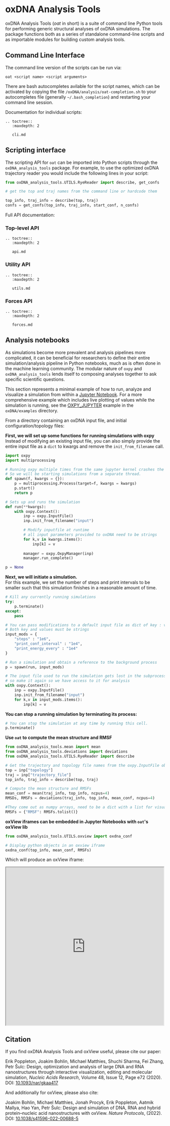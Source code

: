 # oxDNA Analysis Tools

oxDNA Analysis Tools (*oat* in short) is a suite of command line Python tools for performing generic structural analyses of oxDNA simulations. The package functions both as a series of standalone command-line scripts and as importable modules for building custom analysis tools.

## Command Line Interface

The command line version of the scripts can be run via:
```
oat <script name> <script arguments>
```

There are bash autocompletes avilable for the script names, which can be activated by copying the file `/oxDNA/analysis/oat-completion.sh` to your autocompletes file (generally `~/.bash_completion`) and restarting your command line session.

Documentation for individual scripts:

```{eval-rst}
.. toctree::
   :maxdepth: 2

   cli.md
```

## Scripting interface

The scripting API for `oat` can be imported into Python scripts through the `oxDNA_analysis_tools` package.  For example, to use the optimized oxDNA trajectory reader you would include the following lines in your script:

```python
from oxDNA_analysis_tools.UTILS.RyeReader import describe, get_confs

# get the top and traj names from the command line or hardcode them

top_info, traj_info = describe(top, traj)
confs = get_confs(top_info, traj_info, start_conf, n_confs)
```

Full API documentation:

### Top-level API

```{eval-rst}
.. toctree::
   :maxdepth: 2
   
   api.md
```

### Utility API
```{eval-rst}
.. toctree::
   :maxdepth: 2

   utils.md
```

### Forces API
```{eval-rst}
.. toctree::
   :maxdepth: 2

   forces.md
```

## Analysis notebooks
As simulations become more prevalent and analysis pipelines more complicated, it can be beneficial for researchers to define their entire simulation/analysis pipeline in Python notebooks, much as is often done in the machine learning community.  The modular nature of `oxpy` and `oxDNA_analysis_tools` lends itself to composing analyses together to ask specific scientific questions.

This section represents a minimal example of how to run, analyze and visualize a simulation from within a [Jupyter Notebook](https://jupyter.org/).  For a more comprehensive example which includes live plotting of values while the simulation is running, see the [OXPY_JUPYTER](https://github.com/lorenzo-rovigatti/oxDNA/blob/master/examples/OXPY_Jupyter/literate_sim.ipynb) example in the `oxDNA/examples` directory.

From a directory containing an oxDNA input file, and initial configuration/topology files:

**First, we will set up some functions for running simulations with oxpy**
Instead of modifying an existing input file, you can also simply provide the entire input file as a `dict` to kwargs and remove the `init_from_filename` call.
```python
import oxpy
import multiprocessing

# Running oxpy multiple times from the same jupyter kernel crashes the kernel for some reason
# So we will be starting simulations from a separate thread.
def spawn(f, kwargs = {}):
    p = multiprocessing.Process(target=f, kwargs = kwargs)
    p.start()
    return p

# Sets up and runs the simulation
def run(**kwargs):
    with oxpy.Context():
        inp = oxpy.InputFile()
        inp.init_from_filename("input")

        # Modify inputfile at runtime
        # all input parameters provided to oxDNA need to be strings 
        for k,v in kwargs.items(): 
            inp[k] = v
        
        manager = oxpy.OxpyManager(inp)
        manager.run_complete()

p = None
```

**Next, we will initiate a simulation.**  
For this example, we set the number of steps and print intervals to be smaller such that this simulation finishes in a reasonable amount of time.

```python
# Kill any currently running simulations
try:
    p.terminate()
except:
    pass

# You can pass modifications to a default input file as dict of key : value pairs
# Both key and values must be strings
input_mods = {
    "steps" : "1e6",
    "print_conf_interval" : "1e4",
    "print_energy_every" : "1e4"
}

# Run a simulation and obtain a reference to the background process
p = spawn(run, input_mods)

# The input file used to run the simulation gets lost in the subprocess, 
# so make it again so we have access to it for analysis
with oxpy.Context():
    inp = oxpy.InputFile()
    inp.init_from_filename("input")
    for k,v in input_mods.items(): 
        inp[k] = v
```

**You can stop a running simulation by terminating its process:**
```python
# You can stop the simulation at any time by running this cell.
p.terminate()
```

**Use `oat` to compute the mean structure and RMSF**
```python
from oxDNA_analysis_tools.mean import mean
from oxDNA_analysis_tools.deviations import deviations
from oxDNA_analysis_tools.UTILS.RyeReader import describe

# Get the trajectory and topology file names from the oxpy.InputFile object
top = inp["topology"]
traj = inp["trajectory_file"]
top_info, traj_info = describe(top, traj)

# Compute the mean structure and RMSFs
mean_conf = mean(traj_info, top_info, ncpus=4)
RMSDs, RMSFs = deviations(traj_info, top_info, mean_conf, ncpus=4)

#They come out as numpy arrays, need to be a dict with a list for visualization
RMSFs = {"RMSF": RMSFs.tolist()}
```

**oxView iframes can be embedded in Jupyter Notebooks with `oat`'s oxView lib**
```python
from oxDNA_analysis_tools.UTILS.oxview import oxdna_conf

# Display python objects in an oxview iframe
oxdna_conf(top_info, mean_conf, RMSFs)
```

Which will produce an oxView iframe:
<script>
    function handle(){
        inbox_settings = ["Monomer", "Origin"]
        frame_id = "1"
        let t_files = ["../_static/ico.top", "../_static/mean.dat", "../_static/devs.json"];
        let t_blobs = []
        for (let i = 0; i < t_files.length; i++){
            let f = new XMLHttpRequest();
            f.open("GET", t_files[i], false);
            f.onreadystatechange = function () {
                t_blobs.push(new Blob([f.responseText], {type : 'text/plain'}));
            }
            f.send(null)
        }
        let t_ext = ["top", "dat", "json"];
        const frame = document.getElementById('oxview-frame-1');
        frame.contentWindow.postMessage({message : 'iframe_drop',files: t_blobs, ext: t_ext, inbox_settings : inbox_settings}, "https://sulcgroup.github.io/oxdna-viewer/");
    }
</script>

<iframe width="99%" height="500"  src="https://sulcgroup.github.io/oxdna-viewer/" id="oxview-frame-1" onload="handle()"></iframe>


## Citation
If you find oxDNA Analysis Tools and oxView useful, please cite our paper:

Erik Poppleton, Joakim Bohlin, Michael Matthies, Shuchi Sharma, Fei Zhang, Petr Šulc: Design, optimization and analysis of large DNA and RNA nanostructures through interactive visualization, editing and molecular simulation, *Nucleic Acids Research*, Volume 48, Issue 12, Page e72 (2020). DOI: [10.1093/nar/gkaa417](https://doi.org/10.1093/nar/gkaa417)

And additionally for oxView, please also cite:

Joakim Bohlin, Michael Matthies, Jonah Procyk, Erik Poppleton, Aatmik Mallya, Hao Yan, Petr Šulc: Design and simulation of DNA, RNA and hybrid protein–nucleic acid nanostructures with oxView. *Nature Protocols*, (2022). DOI: [10.1038/s41596-022-00688-5](https://doi.org/10.1038/s41596-022-00688-5) 